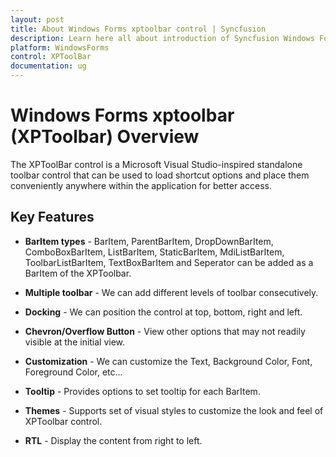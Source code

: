 ```yaml
---
layout: post
title: About Windows Forms xptoolbar control | Syncfusion
description: Learn here all about introduction of Syncfusion Windows Forms xptoolbar (XPToolbar) control, its elements and more details.
platform: WindowsForms
control: XPToolBar
documentation: ug
---
```


# Windows Forms xptoolbar (XPToolbar) Overview

The XPToolBar control is a Microsoft Visual Studio-inspired standalone toolbar control that can be used to load shortcut options and place them conveniently anywhere within the application for better access.

## Key Features

* **BarItem types** - BarItem, ParentBarItem, DropDownBarItem, ComboBoxBarItem, ListBarItem, StaticBarItem, MdiListBarItem, ToolbarListBarItem, TextBoxBarItem and Seperator can be added as a BarItem of the XPToolbar.

* **Multiple toolbar** - We can add different levels of toolbar consecutively.

* **Docking** - We can position the control at top, bottom, right and left.

* **Chevron/Overflow Button** - View other options that may not readily visible at the initial view.

* **Customization** - We can customize the Text, Background Color, Font, Foreground Color, etc...

* **Tooltip** - Provides options to set tooltip for each BarItem.

* **Themes** - Supports set of visual styles to customize the look and feel of XPToolbar control.

* **RTL** - Display the content from right to left.

